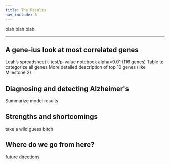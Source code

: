 ```yaml
---
title: The Results
nav_include: 6
---
```


blah blah blah.

----------


A gene-ius look at most correlated genes
-------------
Leah’s spreadsheet
t-test/p-value notebook
alpha=0.01 (116 genes)
Table to categorize all genes
More detailed description of top 10 genes (like Milestone 2)


Diagnosing and detecting Alzheimer's
-------------
Summarize model results


Strengths and shortcomings
-------------
take a wild guess bitch


Where do we go from here?
-------------
future directions
